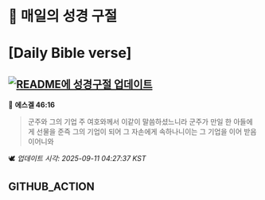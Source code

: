 # 🙏 매일의 성경 구절
# [Daily Bible verse]
## [![README에 성경구절 업데이트](https://github.com/DONGSUKA/first_test/actions/workflows/update-readme-bible.yml/badge.svg)](https://github.com/DONGSUKA/first_test/actions/workflows/update-readme-bible.yml)
<!-- START_BIBLE_VERSE -->
📖 **에스겔 46:16**
> 군주와 그의 기업 주 여호와께서 이같이 말씀하셨느니라 군주가 만일 한 아들에게 선물을 준즉 그의 기업이 되어 그 자손에게 속하나니이는 그 기업을 이어 받음이어니와

🕊️ _업데이트 시각: 2025-09-11 04:27:37 KST_
  <!-- END_BIBLE_VERSE -->
## GITHUB_ACTION
